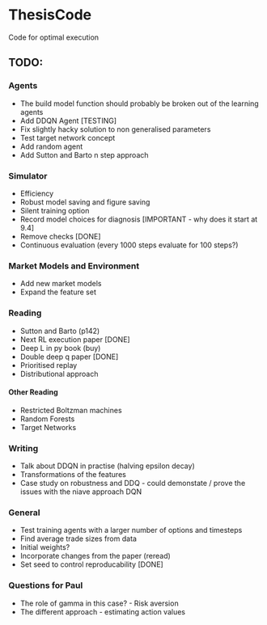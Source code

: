 # ThesisCode
Code for optimal execution

## TODO:
### Agents
- The build model function should probably be broken out of the learning agents
- Add DDQN Agent [TESTING]
- Fix slightly hacky solution to non generalised parameters
- Test target network concept
- Add random agent
- Add Sutton and Barto n step approach

### Simulator
- Efficiency
- Robust model saving and figure saving
- Silent training option
- Record model choices for diagnosis [IMPORTANT - why does it start at 9.4]
- Remove checks [DONE]
- Continuous evaluation (every 1000 steps evaluate for 100 steps?)

### Market Models and Environment
- Add new market models
- Expand the feature set

### Reading
- Sutton and Barto (p142)
- Next RL execution paper [DONE]
- Deep L in py book (buy)
- Double deep q paper [DONE]
- Prioritised replay
- Distributional approach


#### Other Reading
- Restricted Boltzman machines
- Random Forests
- Target Networks

### Writing
- Talk about DDQN in practise (halving epsilon decay)
- Transformations of the features
- Case study on robustness and DDQ - could demonstate / prove the issues with the niave approach DQN

### General
- Test training agents with a larger number of options and timesteps
- Find average trade sizes from data
- Initial weights?
- Incorporate changes from the paper (reread)
- Set seed to control reproducability [DONE]

### Questions for Paul
- The role of gamma in this case? - Risk aversion
- The different approach - estimating action values


